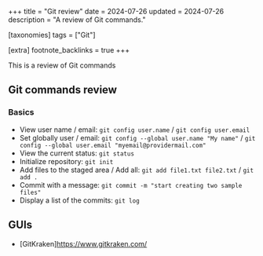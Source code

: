 +++
title = "Git review"
date = 2024-07-26
updated = 2024-07-26
description = "A review of Git commands."

[taxonomies]
tags = ["Git"]

[extra]
footnote_backlinks = true
+++

This is a review of Git commands

## Git commands review

### Basics

- View user name / email: `git config user.name` / `git config user.email`
- Set globally user / email: `git config --global user.name "My name"` / `git config --global user.email "myemail@providermail.com"`
- View the current status: `git status`
- Initialize repository: `git init`
- Add files to the staged area / Add all: `git add file1.txt file2.txt` / `git add .`
- Commit with a message: `git commit -m "start creating two sample files"`
- Display a list of the commits: `git log`

## GUIs

- [GitKraken]<https://www.gitkraken.com/>
